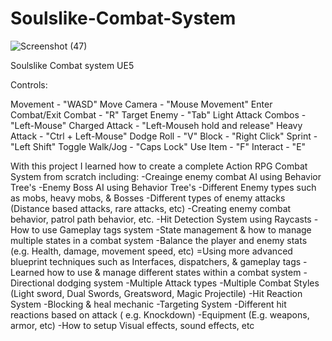 # Soulslike-Combat-System
 ![Screenshot (47)](https://github.com/Cussk/Soulslike-Combat-System/assets/108804713/45742d74-b858-44b4-8c8b-5cc75cee695e)

 Soulslike Combat system UE5
 
 Controls:
 
 Movement - "WASD"
 Move Camera - "Mouse Movement"
 Enter Combat/Exit Combat - "R"
 Target Enemy - "Tab"
 Light Attack Combos - "Left-Mouse"
 Charged Attack - "Left-Mouseh hold and release"
 Heavy Attack - "Ctrl + Left-Mouse"
 Dodge Roll - "V"
 Block - "Right Click"
 Sprint - "Left Shift"
 Toggle Walk/Jog - "Caps Lock"
 Use Item - "F"
 Interact - "E"
 
With this project I learned how to create a complete Action RPG Combat System from scratch including:
-Creainge enemy combat AI using Behavior Tree's
-Enemy Boss AI using Behavior Tree's
-Different Enemy types such as mobs, heavy mobs, & Bosses
-Different types of enemy attacks (Distance based attacks, rare attacks, etc)
-Creating enemy combat behavior, patrol path behavior, etc.
-Hit Detection System using Raycasts
-How to use Gameplay tags system
-State management & how to manage multiple states in a combat system
-Balance the player and enemy stats (e.g. Health, damage, movement speed, etc)
=Using more advanced blueprint techniques such as Interfaces, dispatchers, & gameplay tags
-Learned how to use & manage different states within a combat system
-Directional dodging system
-Multiple Attack types
-Multiple Combat Styles (Light sword, Dual Swords, Greatsword, Magic Projectile)
-Hit Reaction System
-Blocking & heal mechanic
-Targeting System
-Different hit reactions based on attack ( e.g. Knockdown)
-Equipment (E.g. weapons, armor, etc)
-How to setup Visual effects, sound effects, etc
 
